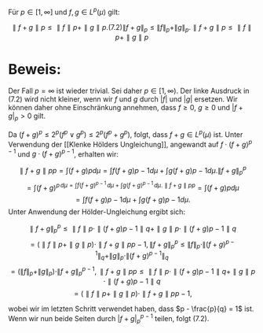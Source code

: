 Für $p \in [1, \infty]$ und $f, g \in L^p(\mu)$ gilt:

$$∥f+g∥p≤∥f∥p+∥g∥p.(7.2)\|f + g\|_p \leq \|f\|_p + \|g\|_p. \tag{7.2}∥f+g∥p​≤∥f∥p​+∥g∥p​$$

# Beweis:

Der Fall $p = \infty$ ist wieder trivial. Sei daher $p \in [1, \infty)$. Der linke Ausdruck in (7.2) wird nicht kleiner, wenn wir $f$ und $g$ durch $|f|$ und $|g|$ ersetzen. Wir können daher ohne Einschränkung annehmen, dass $f \geq 0$, $g \geq 0$ und $|f + g|_p > 0$ gilt.

Da $(f + g)^p \leq 2^p (f^p \lor g^p) \leq 2^p (f^p + g^p)$, folgt, dass $f + g \in L^p(\mu)$ ist. Unter Verwendung der [[Klenke Hölders Ungleichung]], angewandt auf $f \cdot (f + g)^{p-1}$ und $g \cdot (f + g)^{p-1}$, erhalten wir:

$$∥f+g∥pp=∫(f+g)p dμ=∫f(f+g)p−1 dμ+∫g(f+g)p−1 dμ.\|f + g\|_p^p$$ $$= \int (f + g)^{p \, d\mu = \int f (f + g)^{p-1} \, d\mu + \int g (f + g)^{p-1} \, d\mu.∥f+g∥pp}=∫(f+g)pdμ$$$$=∫f(f+g)p−1dμ+∫g(f+g)p−1dμ.$$
Unter Anwendung der Hölder-Ungleichung ergibt sich:

$$∥f+g∥^p_{p}\leq∥f∥p⋅∥(f+g)p−1∥q+∥g∥p⋅∥(f+g)p−1∥q$$$$=(∥f∥p+∥g∥p)⋅∥f+g∥pp−1,\|f + g\|_p^p \leq \|f\|_p \cdot \|(f + g)^{p-1}\|_q + \|g\|_p \cdot \|(f + g)^{p-1}\|_q$$$$ = (\|f\|_p + \|g\|_p) \cdot \|f + g\|_p^{p-1},∥f+g∥pp​≤∥f∥p​⋅∥(f+g)p−1∥q​+∥g∥p​⋅∥(f+g)p−1∥q​$$$$=(∥f∥p​+∥g∥p​)⋅∥f+g∥pp−1​,$$

wobei wir im letzten Schritt verwendet haben, dass $p - \frac{p}{q} = 1$ ist. Wenn wir nun beide Seiten durch $|f + g|_p^{p-1}$ teilen, folgt (7.2).